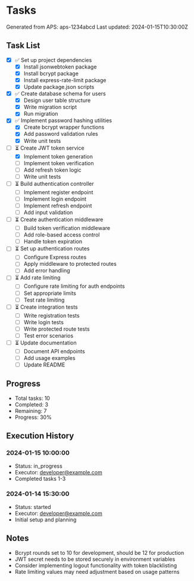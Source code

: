 # Tasks

Generated from APS: aps-1234abcd Last updated: 2024-01-15T10:30:00Z

## Task List

- [x] ✅ Set up project dependencies
  - [x] Install jsonwebtoken package
  - [x] Install bcrypt package
  - [x] Install express-rate-limit package
  - [x] Update package.json scripts

- [x] ✅ Create database schema for users
  - [x] Design user table structure
  - [x] Write migration script
  - [x] Run migration

- [x] ✅ Implement password hashing utilities
  - [x] Create bcrypt wrapper functions
  - [x] Add password validation rules
  - [x] Write unit tests

- [ ] ⏳ Create JWT token service
  - [x] Implement token generation
  - [ ] Implement token verification
  - [ ] Add refresh token logic
  - [ ] Write unit tests

- [ ] ⏳ Build authentication controller
  - [ ] Implement register endpoint
  - [ ] Implement login endpoint
  - [ ] Implement refresh endpoint
  - [ ] Add input validation

- [ ] ⏳ Create authentication middleware
  - [ ] Build token verification middleware
  - [ ] Add role-based access control
  - [ ] Handle token expiration

- [ ] ⏳ Set up authentication routes
  - [ ] Configure Express routes
  - [ ] Apply middleware to protected routes
  - [ ] Add error handling

- [ ] ⏳ Add rate limiting
  - [ ] Configure rate limiting for auth endpoints
  - [ ] Set appropriate limits
  - [ ] Test rate limiting

- [ ] ⏳ Create integration tests
  - [ ] Write registration tests
  - [ ] Write login tests
  - [ ] Write protected route tests
  - [ ] Test error scenarios

- [ ] ⏳ Update documentation
  - [ ] Document API endpoints
  - [ ] Add usage examples
  - [ ] Update README

## Progress

- Total tasks: 10
- Completed: 3
- Remaining: 7
- Progress: 30%

## Execution History

### 2024-01-15 10:00:00

- Status: in_progress
- Executor: developer@example.com
- Completed tasks 1-3

### 2024-01-14 15:30:00

- Status: started
- Executor: developer@example.com
- Initial setup and planning

## Notes

- Bcrypt rounds set to 10 for development, should be 12 for production
- JWT secret needs to be stored securely in environment variables
- Consider implementing logout functionality with token blacklisting
- Rate limiting values may need adjustment based on usage patterns
